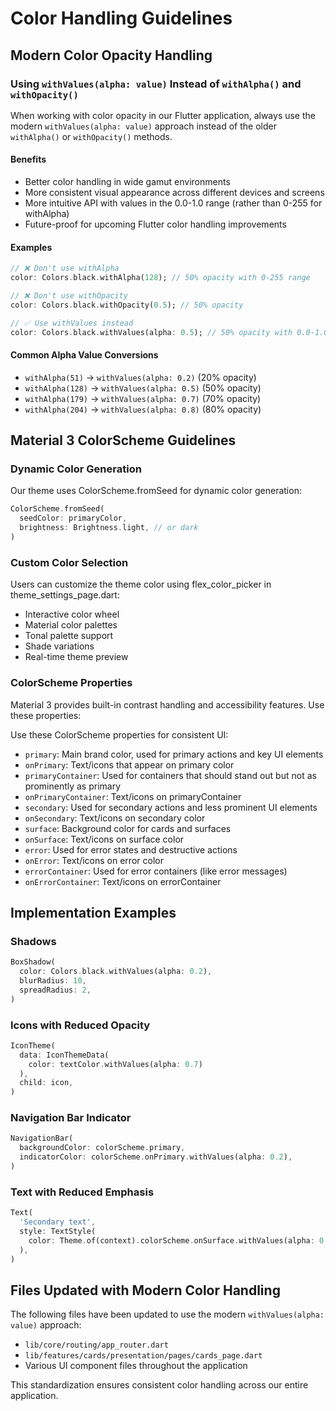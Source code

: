 # Color Handling Guidelines

## Modern Color Opacity Handling

### Using `withValues(alpha: value)` Instead of `withAlpha()` and `withOpacity()`

When working with color opacity in our Flutter application, always use the modern `withValues(alpha: value)` approach instead of the older `withAlpha()` or `withOpacity()` methods.

#### Benefits

- Better color handling in wide gamut environments
- More consistent visual appearance across different devices and screens
- More intuitive API with values in the 0.0-1.0 range (rather than 0-255 for withAlpha)
- Future-proof for upcoming Flutter color handling improvements

#### Examples

```dart
// ❌ Don't use withAlpha
color: Colors.black.withAlpha(128); // 50% opacity with 0-255 range

// ❌ Don't use withOpacity
color: Colors.black.withOpacity(0.5); // 50% opacity

// ✅ Use withValues instead
color: Colors.black.withValues(alpha: 0.5); // 50% opacity with 0.0-1.0 range
```

#### Common Alpha Value Conversions

- `withAlpha(51)` → `withValues(alpha: 0.2)` (20% opacity)
- `withAlpha(128)` → `withValues(alpha: 0.5)` (50% opacity)
- `withAlpha(179)` → `withValues(alpha: 0.7)` (70% opacity)
- `withAlpha(204)` → `withValues(alpha: 0.8)` (80% opacity)

## Material 3 ColorScheme Guidelines

### Dynamic Color Generation

Our theme uses ColorScheme.fromSeed for dynamic color generation:

```dart
ColorScheme.fromSeed(
  seedColor: primaryColor,
  brightness: Brightness.light, // or dark
)
```

### Custom Color Selection

Users can customize the theme color using flex_color_picker in theme_settings_page.dart:

- Interactive color wheel
- Material color palettes
- Tonal palette support
- Shade variations
- Real-time theme preview

### ColorScheme Properties

Material 3 provides built-in contrast handling and accessibility features. Use these properties:

Use these ColorScheme properties for consistent UI:

- `primary`: Main brand color, used for primary actions and key UI elements
- `onPrimary`: Text/icons that appear on primary color
- `primaryContainer`: Used for containers that should stand out but not as prominently as primary
- `onPrimaryContainer`: Text/icons on primaryContainer
- `secondary`: Used for secondary actions and less prominent UI elements
- `onSecondary`: Text/icons on secondary color
- `surface`: Background color for cards and surfaces
- `onSurface`: Text/icons on surface color
- `error`: Used for error states and destructive actions
- `onError`: Text/icons on error color
- `errorContainer`: Used for error containers (like error messages)
- `onErrorContainer`: Text/icons on errorContainer

## Implementation Examples

### Shadows

```dart
BoxShadow(
  color: Colors.black.withValues(alpha: 0.2),
  blurRadius: 10,
  spreadRadius: 2,
)
```

### Icons with Reduced Opacity

```dart
IconTheme(
  data: IconThemeData(
    color: textColor.withValues(alpha: 0.7)
  ),
  child: icon,
)
```

### Navigation Bar Indicator

```dart
NavigationBar(
  backgroundColor: colorScheme.primary,
  indicatorColor: colorScheme.onPrimary.withValues(alpha: 0.2),
)
```

### Text with Reduced Emphasis

```dart
Text(
  'Secondary text',
  style: TextStyle(
    color: Theme.of(context).colorScheme.onSurface.withValues(alpha: 0.7)
  ),
)
```

## Files Updated with Modern Color Handling

The following files have been updated to use the modern `withValues(alpha: value)` approach:

- `lib/core/routing/app_router.dart`
- `lib/features/cards/presentation/pages/cards_page.dart`
- Various UI component files throughout the application

This standardization ensures consistent color handling across our entire application.
